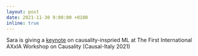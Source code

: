 ```yaml
---
layout: post
date: 2021-11-30 9:00:00 +0100
inline: true
---
```


Sara is giving a [keynote](https://causalitaly.github.io/docs/last/programme/#magliacane) on causality-inspried ML at The First International AXxIA Workshop on Causality (Causal-Italy 2021)